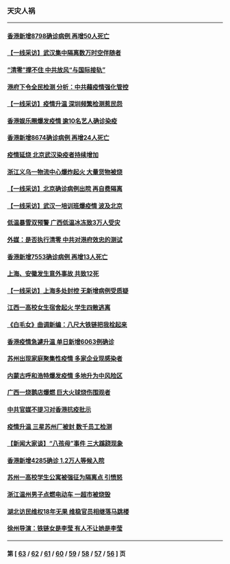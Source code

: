 ### 天灾人祸
---
#### [香港新增8798确诊病例 再增50人死亡](../../pages/ncid280/n13601606.md) 
#### [【一线采访】武汉集中隔离数万时空伴随者](../../pages/ncid280/n13600468.md) 
#### [“清零”撑不住 中共放风“与国际接轨”](../../pages/ncid280/n13600644.md) 
#### [港府下令全民检测 分析：中共藉疫情强化管控](../../pages/ncid280/n13600279.md) 
#### [【一线采访】疫情升温 深圳频繁检测惹民怨](../../pages/ncid280/n13599292.md) 
#### [香港娱乐圈爆发疫情 逾10名艺人确诊染疫](../../pages/ncid280/n13600024.md) 
#### [香港新增8674确诊病例 再增24人死亡](../../pages/ncid280/n13598830.md) 
#### [疫情延烧 北京武汉染疫者持续增加](../../pages/ncid280/n13598626.md) 
#### [浙江义乌一物流中心爆炸起火 大量货物被烧](../../pages/ncid280/n13598220.md) 
#### [【一线采访】北京确诊病例出院 再自费隔离](../../pages/ncid280/n13596782.md) 
#### [【一线采访】武汉一培训班爆疫情 波及北京](../../pages/ncid280/n13596242.md) 
#### [低温暴雪双预警 广西低温冰冻致3万人受灾](../../pages/ncid280/n13596250.md) 
#### [外媒：是否执行清零 中共对港府效忠的测试](../../pages/ncid280/n13594895.md) 
#### [香港新增7553确诊病例 再增13人死亡](../../pages/ncid280/n13593697.md) 
#### [上海、安徽发生意外事故 共致12死](../../pages/ncid280/n13593237.md) 
#### [【一线采访】上海多处封控 无新增病例受质疑](../../pages/ncid280/n13592005.md) 
#### [江西一高校女生宿舍起火 学生四散逃离](../../pages/ncid280/n13590804.md) 
#### [《白毛女》曲调新编：八尺大铁链把我栓起来](../../pages/ncid280/n13590654.md) 
#### [香港疫情急遽升温 单日新增6063例确诊](../../pages/ncid280/n13589122.md) 
#### [苏州出现家庭聚集性疫情 多家企业现感染者](../../pages/ncid280/n13588887.md) 
#### [内蒙古呼和浩特爆发疫情 多地升为中风险区](../../pages/ncid280/n13586075.md) 
#### [广西一烧鹅店爆燃 巨大火球烧伤围观者](../../pages/ncid280/n13584643.md) 
#### [中共官媒不提习对香港抗疫批示](../../pages/ncid280/n13583182.md) 
#### [疫情升温 三星苏州厂被封 数千员工检测](../../pages/ncid280/n13582751.md) 
#### [【新闻大家谈】“八孩母”事件 三大蹊跷现象](../../pages/ncid280/n13581375.md) 
#### [香港新增4285确诊 1.2万人等候入院](../../pages/ncid280/n13580922.md) 
#### [苏州一高校学生公寓被强征为隔离点 引愤怒](../../pages/ncid280/n13580438.md) 
#### [浙江温州男子点燃电动车 一超市被烧毁](../../pages/ncid280/n13579909.md) 
#### [湖北访民维权18年无果 维稳官员相继落马跳楼](../../pages/ncid280/n13578649.md) 
#### [徐州导演：铁链女是李莹 有人不让她是李莹](../../pages/ncid280/n13578219.md) 

---
#### 第 [ [63](./63.md) / [62](./62.md) / [61](./61.md) / [60](./60.md) / [59](./59.md) / [58](./58.md) / [57](./57.md) / [56](./56.md) ] 页
